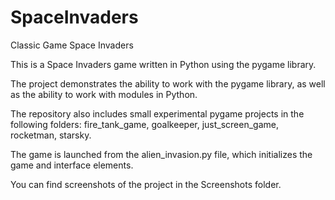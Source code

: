 # SpaceInvaders
Classic Game Space Invaders

This is a Space Invaders game written in Python using the pygame library.

The project demonstrates the ability to work with the pygame library, as well as the ability to work with modules in Python.

The repository also includes small experimental pygame projects in the following folders: fire_tank_game, goalkeeper, just_screen_game, rocketman, starsky.

The game is launched from the alien_invasion.py file, which initializes the game and interface elements.

You can find screenshots of the project in the Screenshots folder.
